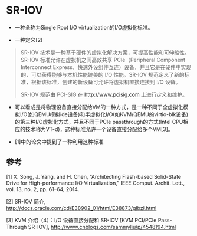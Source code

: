 # SR-IOV

* 一种全称为Single Root I/O virtualization的I/O虚拟化标准。

* 一种定义[2]
> SR-IOV 技术是一种基于硬件的虚拟化解决方案，可提高性能和可伸缩性。SR-IOV 标准允许在虚拟机之间高效共享 PCIe（Peripheral Component Interconnect Express，快速外设组件互连）设备，并且它是在硬件中实现的，可以获得能够与本机性能媲美的 I/O 性能。SR-IOV 规范定义了新的标准，根据该标准，创建的新设备可允许将虚拟机直接连接到 I/O 设备。
>
> SR-IOV 规范由 PCI-SIG 在 http://www.pcisig.com 上进行定义和维护。

* 可以看成是将物理设备直接分配给VM的一种方式，是一种不同于全虚拟化模拟I/O(如QEMU模拟ide设备)和半虚拟化I/O(如KVM/QEMU的virtio-blk设备)的第三种I/O虚拟化方式，并且不同于PCIe passthrough的方式(Intel CPU相应的技术称为VT-d)，这种标准允许一个设备直接分配给多个VM[3]。

* [1]中的论文中提到了一种利用这种标准

## 参考

[1] X. Song, J. Yang, and H. Chen, “Architecting Flash-based Solid-State Drive for High-performance I/O Virtualization,” IEEE Comput. Archit. Lett., vol. 13, no. 2, pp. 61–64, 2014.

[2] SR-IOV 简介, http://docs.oracle.com/cd/E38902_01/html/E38873/glbzi.html

[3] KVM 介绍（4）：I/O 设备直接分配和 SR-IOV [KVM PCI/PCIe Pass-Through SR-IOV], http://www.cnblogs.com/sammyliu/p/4548194.html